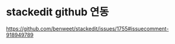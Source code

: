 # stackedit github 연동

https://github.com/benweet/stackedit/issues/1755#issuecomment-918949789





<!--stackedit_data:
eyJoaXN0b3J5IjpbMTkwODU1NTU2MCw2Mjk3NDI0NjhdfQ==
-->
